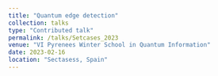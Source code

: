 ```yaml
---
title: "Quantum edge detection"
collection: talks
type: "Contributed talk"
permalink: /talks/Setcases_2023
venue: "VI Pyrenees Winter School in Quantum Information"
date: 2023-02-16
location: "Sectasess, Spain"
---
```


<!-- [More information here](http://example2.com) -->
